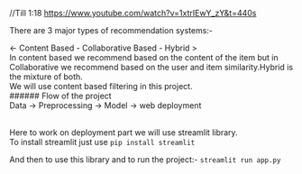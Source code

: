 //Till 1:18
https://www.youtube.com/watch?v=1xtrIEwY_zY&t=440s

<p>There are 3 major types of recommendation systems:-</p>
<- Content Based
- Collaborative Based
- Hybrid 
>
<br/>
In content based we recommend based on the content of the item but in Collaborative we recommend based on the user and item similarity.Hybrid is the mixture of both.
<br/>
We will use content based filtering in this project.
<br/>
###### Flow of the project
<br/>
Data -> Preprocessing -> Model -> web deployment

<br/>Here to work on deployment part we will use streamlit library.
<br/>To install streamlit just use
`pip install streamlit`

And then to use this library and to run the project:-
`streamlit run app.py`
